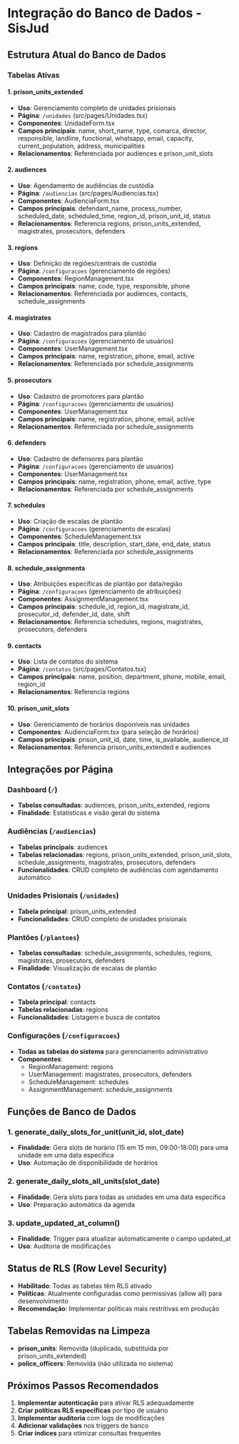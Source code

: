 
# Integração do Banco de Dados - SisJud

## Estrutura Atual do Banco de Dados

### Tabelas Ativas

#### 1. **prison_units_extended** 
- **Uso**: Gerenciamento completo de unidades prisionais
- **Página**: `/unidades` (src/pages/Unidades.tsx)
- **Componentes**: UnidadeForm.tsx
- **Campos principais**: name, short_name, type, comarca, director, responsible, landline, functional, whatsapp, email, capacity, current_population, address, municipalities
- **Relacionamentos**: Referenciada por audiences e prison_unit_slots

#### 2. **audiences**
- **Uso**: Agendamento de audiências de custódia
- **Página**: `/audiencias` (src/pages/Audiencias.tsx)
- **Componentes**: AudienciaForm.tsx
- **Campos principais**: defendant_name, process_number, scheduled_date, scheduled_time, region_id, prison_unit_id, status
- **Relacionamentos**: Referencia regions, prison_units_extended, magistrates, prosecutors, defenders

#### 3. **regions**
- **Uso**: Definição de regiões/centrais de custódia
- **Página**: `/configuracoes` (gerenciamento de regiões)
- **Componentes**: RegionManagement.tsx
- **Campos principais**: name, code, type, responsible, phone
- **Relacionamentos**: Referenciada por audiences, contacts, schedule_assignments

#### 4. **magistrates**
- **Uso**: Cadastro de magistrados para plantão
- **Página**: `/configuracoes` (gerenciamento de usuários)
- **Componentes**: UserManagement.tsx
- **Campos principais**: name, registration, phone, email, active
- **Relacionamentos**: Referenciada por schedule_assignments

#### 5. **prosecutors**
- **Uso**: Cadastro de promotores para plantão
- **Página**: `/configuracoes` (gerenciamento de usuários)
- **Componentes**: UserManagement.tsx
- **Campos principais**: name, registration, phone, email, active
- **Relacionamentos**: Referenciada por schedule_assignments

#### 6. **defenders**
- **Uso**: Cadastro de defensores para plantão
- **Página**: `/configuracoes` (gerenciamento de usuários)
- **Componentes**: UserManagement.tsx
- **Campos principais**: name, registration, phone, email, active, type
- **Relacionamentos**: Referenciada por schedule_assignments

#### 7. **schedules**
- **Uso**: Criação de escalas de plantão
- **Página**: `/configuracoes` (gerenciamento de escalas)
- **Componentes**: ScheduleManagement.tsx
- **Campos principais**: title, description, start_date, end_date, status
- **Relacionamentos**: Referenciada por schedule_assignments

#### 8. **schedule_assignments**
- **Uso**: Atribuições específicas de plantão por data/região
- **Página**: `/configuracoes` (gerenciamento de atribuições)
- **Componentes**: AssignmentManagement.tsx
- **Campos principais**: schedule_id, region_id, magistrate_id, prosecutor_id, defender_id, date, shift
- **Relacionamentos**: Referencia schedules, regions, magistrates, prosecutors, defenders

#### 9. **contacts**
- **Uso**: Lista de contatos do sistema
- **Página**: `/contatos` (src/pages/Contatos.tsx)
- **Campos principais**: name, position, department, phone, mobile, email, region_id
- **Relacionamentos**: Referencia regions

#### 10. **prison_unit_slots**
- **Uso**: Gerenciamento de horários disponíveis nas unidades
- **Componentes**: AudienciaForm.tsx (para seleção de horários)
- **Campos principais**: prison_unit_id, date, time, is_available, audience_id
- **Relacionamentos**: Referencia prison_units_extended e audiences

## Integrações por Página

### Dashboard (`/`)
- **Tabelas consultadas**: audiences, prison_units_extended, regions
- **Finalidade**: Estatísticas e visão geral do sistema

### Audiências (`/audiencias`)
- **Tabelas principais**: audiences
- **Tabelas relacionadas**: regions, prison_units_extended, prison_unit_slots, schedule_assignments, magistrates, prosecutors, defenders
- **Funcionalidades**: CRUD completo de audiências com agendamento automático

### Unidades Prisionais (`/unidades`)
- **Tabela principal**: prison_units_extended
- **Funcionalidades**: CRUD completo de unidades prisionais

### Plantões (`/plantoes`)
- **Tabelas consultadas**: schedule_assignments, schedules, regions, magistrates, prosecutors, defenders
- **Finalidade**: Visualização de escalas de plantão

### Contatos (`/contatos`)
- **Tabela principal**: contacts
- **Tabelas relacionadas**: regions
- **Funcionalidades**: Listagem e busca de contatos

### Configurações (`/configuracoes`)
- **Todas as tabelas do sistema** para gerenciamento administrativo
- **Componentes**:
  - RegionManagement: regions
  - UserManagement: magistrates, prosecutors, defenders
  - ScheduleManagement: schedules
  - AssignmentManagement: schedule_assignments

## Funções de Banco de Dados

### 1. **generate_daily_slots_for_unit(unit_id, slot_date)**
- **Finalidade**: Gera slots de horário (15 em 15 min, 09:00-18:00) para uma unidade em uma data específica
- **Uso**: Automação de disponibilidade de horários

### 2. **generate_daily_slots_all_units(slot_date)**
- **Finalidade**: Gera slots para todas as unidades em uma data específica
- **Uso**: Preparação automática da agenda

### 3. **update_updated_at_column()**
- **Finalidade**: Trigger para atualizar automaticamente o campo updated_at
- **Uso**: Auditoria de modificações

## Status de RLS (Row Level Security)

- **Habilitado**: Todas as tabelas têm RLS ativado
- **Políticas**: Atualmente configuradas como permissivas (allow all) para desenvolvimento
- **Recomendação**: Implementar políticas mais restritivas em produção

## Tabelas Removidas na Limpeza

- **prison_units**: Removida (duplicada, substituída por prison_units_extended)
- **police_officers**: Removida (não utilizada no sistema)

## Próximos Passos Recomendados

1. **Implementar autenticação** para ativar RLS adequadamente
2. **Criar políticas RLS específicas** por tipo de usuário
3. **Implementar auditoria** com logs de modificações
4. **Adicionar validações** nos triggers de banco
5. **Criar índices** para otimizar consultas frequentes
